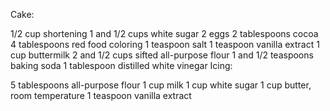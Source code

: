 Cake:

1/2 cup shortening
1 and 1/2 cups white sugar
2 eggs
2 tablespoons cocoa
4 tablespoons red food coloring
1 teaspoon salt
1 teaspoon vanilla extract
1 cup buttermilk
2 and 1/2 cups sifted all-purpose flour
1 and 1/2 teaspoons baking soda
1  tablespoon distilled white vinegar
Icing:

5 tablespoons all-purpose flour
1 cup milk
1 cup white sugar
1 cup butter, room temperature
1 teaspoon vanilla extract